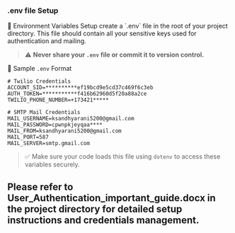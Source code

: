 <h3> .env file Setup</h3>
🔐 Environment Variables Setup
create a `.env` file in the root of your project directory. This file should contain all your sensitive keys used for authentication and mailing.

> ⚠️ **Never share your `.env` file or commit it to version control.**

📄 Sample `.env` Format

```env
# Twilio Credentials
ACCOUNT_SID=**********ef19bcd9e5cd37c469f6c3eb
AUTH_TOKEN=***********f416b62960d5f20a88a2ce
TWILIO_PHONE_NUMBER=+173421*****

# SMTP Mail Credentials
MAIL_USERNAME=ksandhyarani5200@gmail.com
MAIL_PASSWORD=cpwnpkjeyqaa****
MAIL_FROM=ksandhyarani5200@gmail.com
MAIL_PORT=587
MAIL_SERVER=smtp.gmail.com
```

> ✅ Make sure your code loads this file using `dotenv` to access these variables securely.

<h2> Please refer to User_Authentication_important_guide.docx in the project directory for detailed setup instructions and credentials management.</h2>

